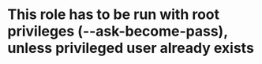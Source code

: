 # This role has to be run with root privileges (--ask-become-pass), unless privileged user already exists
